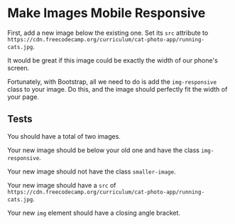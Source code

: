 # Make Images Mobile Responsive

First, add a new image below the existing one. Set its `src` attribute to `https://cdn.freecodecamp.org/curriculum/cat-photo-app/running-cats.jpg`.

It would be great if this image could be exactly the width of our phone's screen.

Fortunately, with Bootstrap, all we need to do is add the `img-responsive` class to your image. Do this, and the image should perfectly fit the width of your page.

## Tests

You should have a total of two images.

Your new image should be below your old one and have the class `img-responsive`.

Your new image should not have the class `smaller-image`.

Your new image should have a `src` of `https://cdn.freecodecamp.org/curriculum/cat-photo-app/running-cats.jpg`.

Your new `img` element should have a closing angle bracket.
